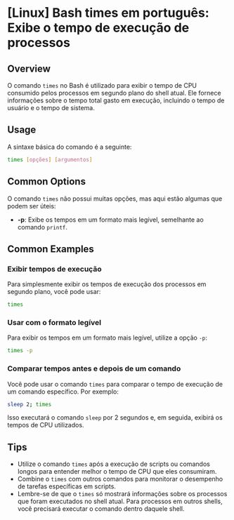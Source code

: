 # [Linux] Bash times em português: Exibe o tempo de execução de processos

## Overview
O comando `times` no Bash é utilizado para exibir o tempo de CPU consumido pelos processos em segundo plano do shell atual. Ele fornece informações sobre o tempo total gasto em execução, incluindo o tempo de usuário e o tempo de sistema.

## Usage
A sintaxe básica do comando é a seguinte:

```bash
times [opções] [argumentos]
```

## Common Options
O comando `times` não possui muitas opções, mas aqui estão algumas que podem ser úteis:

- **-p**: Exibe os tempos em um formato mais legível, semelhante ao comando `printf`.

## Common Examples

### Exibir tempos de execução
Para simplesmente exibir os tempos de execução dos processos em segundo plano, você pode usar:

```bash
times
```

### Usar com o formato legível
Para exibir os tempos em um formato mais legível, utilize a opção `-p`:

```bash
times -p
```

### Comparar tempos antes e depois de um comando
Você pode usar o comando `times` para comparar o tempo de execução de um comando específico. Por exemplo:

```bash
sleep 2; times
```

Isso executará o comando `sleep` por 2 segundos e, em seguida, exibirá os tempos de CPU utilizados.

## Tips
- Utilize o comando `times` após a execução de scripts ou comandos longos para entender melhor o tempo de CPU que eles consumiram.
- Combine o `times` com outros comandos para monitorar o desempenho de tarefas específicas em scripts.
- Lembre-se de que o `times` só mostrará informações sobre os processos que foram executados no shell atual. Para processos em outros shells, você precisará executar o comando dentro daquele shell.